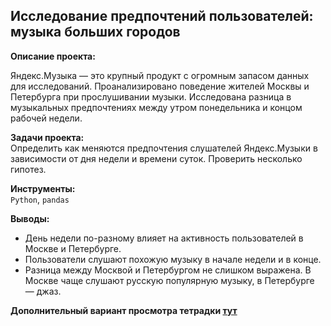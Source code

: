## Исследование предпочтений пользователей: музыка больших городов

**Описание проекта:**

Яндекс.Музыка — это крупный продукт с огромным запасом данных для исследований. 
Проанализировано поведение жителей Москвы и Петербурга при прослушивании музыки.
Исследована разница в музыкальных предпочтениях между утром понедельника и концом рабочей недели. 

**Задачи проекта:**  
Определить как меняются предпочтения слушателей Яндекс.Музыки в зависимости от дня недели и времени суток. Проверить несколько гипотез.
  

**Инструменты:**  
`Python`, `pandas`


**Выводы:**  

* День недели по-разному влияет на активность пользователей в Москве и Петербурге. 
* Пользователи слушают похожую музыку в начале недели и в конце.
* Разница между Москвой и Петербургом не слишком выражена. В Москве чаще слушают русскую популярную музыку, в Петербурге — джаз.

__Дополнительный вариант просмотра тетрадки [тут](https://nbviewer.jupyter.org/github/artdaal/yandex-practicum-projects/blob/main/01_basic_python/Music_of_big_cities.ipynb)__